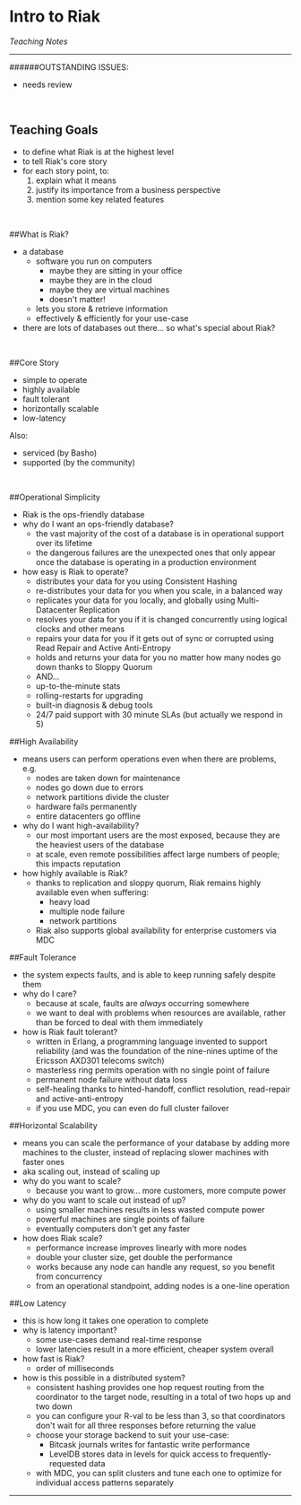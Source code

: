 # Intro to Riak
*Teaching Notes*

---
######OUTSTANDING ISSUES:
+ needs review


<br>

## Teaching Goals

+ to define what Riak is at the highest level
+ to tell Riak's core story
+ for each story point, to:
	1. explain what it means
	2. justify its importance from a business perspective
	3. mention some key related features

<br>


##What is Riak?

+ a database
	+ software you run on computers
		+ maybe they are sitting in your office
		+ maybe they are in the cloud
		+ maybe they are virtual machines
		+ doesn't matter!
	+ lets you store & retrieve information
	+ effectively & efficiently for your use-case
+ there are lots of databases out there... so what's special about Riak?

<br>

##Core Story

+ simple to operate
+ highly available
+ fault tolerant
+ horizontally scalable
+ low-latency

Also:
+ serviced (by Basho)
+ supported (by the community)

<br>

##Operational Simplicity
+ Riak is the ops-friendly database
+ why do I want an ops-friendly database?
	+ the vast majority of the cost of a database is in operational support over its lifetime
	+ the dangerous failures are the unexpected ones that only appear once the database is operating in a production environment
+ how easy is Riak to operate?
	+ distributes your data for you using Consistent Hashing
	+ re-distributes your data for you when you scale, in a balanced way
	+ replicates your data for you locally, and globally using Multi-Datacenter Replication
	+ resolves your data for you if it is changed concurrently using logical clocks and other means
	+ repairs your data for you if it gets out of sync or corrupted using Read Repair and Active Anti-Entropy
	+ holds and returns your data for you no matter how many nodes go down thanks to Sloppy Quorum
	+ AND...
	+ up-to-the-minute stats
	+ rolling-restarts for upgrading
	+ built-in diagnosis & debug tools
	+ 24/7 paid support with 30 minute SLAs (but actually we respond in 5)

##High Availability
+ means users can perform operations even when there are problems, e.g.
	+ nodes are taken down for maintenance
	+ nodes go down due to errors
	+ network partitions divide the cluster
	+ hardware fails permanently
	+ entire datacenters go offline
+ why do I want high-availability?
	+ our most important users are the most exposed, because they are the heaviest users of the database
	+ at scale, even remote possibilities affect large numbers of people; this impacts reputation
+ how highly available is Riak?
	+ thanks to replication and sloppy quorum, Riak remains highly available even when suffering:
		+ heavy load
		+ multiple node failure
		+ network partitions
	+ Riak also supports global availability for enterprise customers via MDC


##Fault Tolerance
+ the system expects faults, and is able to keep running safely despite them
+ why do I care?
	+ because at scale, faults are *always* occurring somewhere
	+ we want to deal with problems when resources are available, rather than be forced to deal with them immediately
+ how is Riak fault tolerant?
	+ written in Erlang, a programming language invented to support reliability (and was the foundation of the nine-nines uptime of the Ericsson AXD301 telecoms switch)
	+ masterless ring permits operation with no single point of failure
	+ permanent node failure without data loss
	+ self-healing thanks to hinted-handoff, conflict resolution, read-repair and active-anti-entropy
	+ if you use MDC, you can even do full cluster failover

##Horizontal Scalability
+ means you can scale the performance of your database by adding more machines to the cluster, instead of replacing slower machines with faster ones
+ aka scaling out, instead of scaling up
+ why do you want to scale?
	+ because you want to grow... more customers, more compute power
+ why do you want to scale out instead of up?
	+ using smaller machines results in less wasted compute power
	+ powerful machines are single points of failure
	+ eventually computers don't get any faster
+ how does Riak scale?
	+ performance increase improves linearly with more nodes
	+ double your cluster size, get double the performance
	+ works because any node can handle any request, so you benefit from concurrency
	+ from an operational standpoint, adding nodes is a one-line operation

##Low Latency
+ this is how long it takes one operation to complete
+ why is latency important?
	+ some use-cases demand real-time response
	+ lower latencies result in a more efficient, cheaper system overall
+ how fast is Riak?
	+ order of milliseconds
+ how is this possible in a distributed system?
	+ consistent hashing provides one hop request routing from the coordinator to the target node, resulting in a total of two hops up and two down
	+ you can configure your R-val to be less than 3, so that coordinators don't wait for all three responses before returning the value
	+ choose your storage backend to suit your use-case:
		+ Bitcask journals writes for fantastic write performance
		+ LevelDB stores data in levels for quick access to frequently-requested data
	+ with MDC, you can split clusters and tune each one to optimize for individual access patterns separately


---

